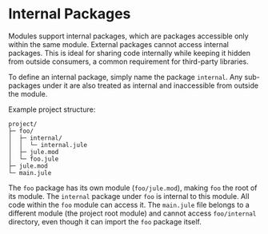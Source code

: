 # Internal Packages

Modules support internal packages, which are packages accessible only within the same module. External packages cannot access internal packages. This is ideal for sharing code internally while keeping it hidden from outside consumers, a common requirement for third-party libraries.

To define an internal package, simply name the package `internal`. Any sub-packages under it are also treated as internal and inaccessible from outside the module.

Example project structure:
```
project/
├─ foo/
│  ├─ internal/
│  │  └─ internal.jule
│  ├─ jule.mod
│  └─ foo.jule
├─ jule.mod
└─ main.jule
```

The `foo` package has its own module (`foo/jule.mod`), making `foo` the root of its module. The `internal` package under `foo` is internal to this module. All code within the `foo` module can access it. The `main.jule` file belongs to a different module (the project root module) and cannot access `foo/internal` directory, even though it can import the `foo` package itself.